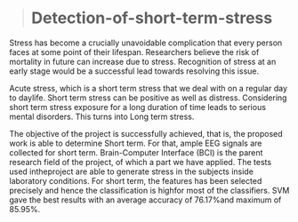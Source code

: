 > # **Detection-of-short-term-stress**

Stress has become a crucially unavoidable complication that every person faces at some point of their lifespan. Researchers believe the risk of mortality in future can increase due to stress. Recognition of stress at an early stage would be a successful lead towards resolving this issue.

Acute stress, which is a short term stress that we deal with on a regular day to daylife. Short term stress can be positive as well as distress. Considering short term stress exposure for a long duration of time leads to serious mental disorders. This turns into Long term stress.


The objective of the project is successfully achieved, that is, the proposed work is able to determine Short term. For that, ample EEG signals are collected for short term. Brain-Computer Interface (BCI) is the parent research field of the project, of which a part we have applied. The tests used intheproject are able to generate stress in the subjects inside laboratory conditions. For short term, the features has been selected precisely and hence the classification is highfor
most of the classifiers. SVM gave the best results with an average accuracy of 76.17%and maximum of 85.95%.
